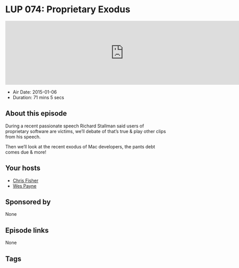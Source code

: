 # LUP 074: Proprietary Exodus

<iframe src="https://player.fireside.fm/v2/RUkczH-V+vOf79EvR?theme=dark" width="740" height="200" frameborder="0" scrolling="no"></iframe>

* Air Date: 2015-01-06
* Duration: 71 mins 5 secs

## About this episode

During a recent passionate speech Richard Stallman said users of proprietary software are victims, we’ll debate of that’s true & play other clips from his speech.

Then we’ll look at the recent exodus of Mac developers, the pants debt comes due & more!

## Your hosts
* [Chris Fisher](https://linuxunplugged.com/hosts/chrislas)
* [Wes Payne](https://linuxunplugged.com/hosts/wes)

## Sponsored by

None



## Episode links

None



## Tags

